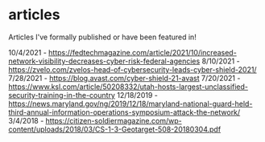 # articles
Articles I've formally published or have been featured in!

10/4/2021 - https://fedtechmagazine.com/article/2021/10/increased-network-visibility-decreases-cyber-risk-federal-agencies
8/10/2021 - https://zvelo.com/zvelos-head-of-cybersecurity-leads-cyber-shield-2021/
7/28/2021 - https://blog.avast.com/cyber-shield-21-avast
7/20/2021 - https://www.ksl.com/article/50208332/utah-hosts-largest-unclassified-security-training-in-the-country
12/18/2019 - https://news.maryland.gov/ng/2019/12/18/maryland-national-guard-held-third-annual-information-operations-symposium-attack-the-network/
3/4/2018 - https://citizen-soldiermagazine.com/wp-content/uploads/2018/03/CS-1-3-Geotarget-508-20180304.pdf
